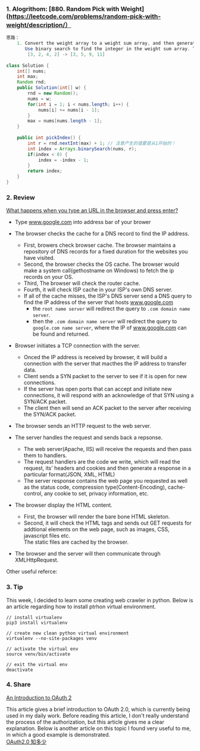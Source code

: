 ### 1. Alogrithom: [880. Random Pick with Weight](https://leetcode.com/problems/random-pick-with-weight/description/）
   
```Java
思路：
    1. Convert the weight array to a weight sum array, and then generate a random integer between [1, max weight sum].
       Use binary search to find the integer in the weight sum array. The return index is index we want to find.
        [3, 2, 4, 2] -> [3, 5, 9, 11]
        
class Solution {
    int[] nums;
    int max;
    Random rnd;
    public Solution(int[] w) {
        rnd = new Random();
        nums = w;
        for(int i = 1; i < nums.length; i++) {
            nums[i] += nums[i - 1];
        }
        max = nums[nums.length - 1];
    }
    
    public int pickIndex() {
        int r = rnd.nextInt(max) + 1; // 注意产生的值要是从1开始的！
        int index = Arrays.binarySearch(nums, r);
        if(index < 0) {
            index = -index - 1;
        }
        return index;
    }
}
```

### 2. Review

[What happens when you type an URL in the browser and press enter?](https://medium.com/@maneesha.wijesinghe1/what-happens-when-you-type-an-url-in-the-browser-and-press-enter-bb0aa2449c1a)
- Type www.google.com into address bar of your brower

- The browser checks the cache for a DNS record to find the IP address.
  - First, browers check browser cache. The browser maintains a repository of DNS records for a fixed duration for the websites you have visited.
  - Second, the browser checks the OS cache. The browser would make a system call(gethostname on Windows) to fetch the ip records on your OS.
  - Third, The browser will check the router cache.
  - Fourth, it will check ISP cache in your ISP's own DNS server.
  - If all of the cache misses, the ISP's DNS server send a DNS query to find the IP address of the server that hosts www.google.com
    - the `root name server` will redirect the query to `.com domain name server`. 
    - then the `.com domain name server` will redirect the query to `google.com name server`, where the IP of www.google.com can be found and returned.

- Browser initiates a TCP connection with the server.
  - Onced the IP address is received by browser, it will build a connection with the server that macthes the IP address to transfer data.
  - Client sends a SYN packet to the server to see if it is open for new connections.
  - If the server has open ports that can accept and initiate new connections, it will respond with an acknowledge of that SYN using a SYN/ACK packet.
  - The client then will send an ACK packet to the server after receiving the SYN/ACK packet.
  
- The browser sends an HTTP request to the web server.

- The server handles the request and sends back a repsonse.
  - The web server(Apache, IIS) will receive the requests and then pass them to handlers. 
  - The request handlers are the code we write, which will read the request, its' headers and cookies and then generate a response in a particular format(JSON, XML, HTML)
  - The server response contains the web page you requested as well as the status code, compression type(Content-Encoding), cache-control, any cookie to set, privacy information, etc.
  
- The browser display the HTML content.
  - First, the browser will render the bare bone HTML skeleton.
  - Second, it will check the HTML tags and sends out GET requests for addtional elements on the web page, such as images, CSS, javascript files etc.<br/>
    The static files are cached by the browser.
    
- The browser and the server will then communicate through XMLHttpRequest.
    

Other useful referce:
[](https://webhostinggeeks.com/guides/dns/)
[](https://github.com/alex/what-happens-when)
[](https://developer.mozilla.org/en-US/docs/Learn/JavaScript/Client-side_web_APIs/Fetching_data)

  
### 3. Tip
This week, I decided to learn some creating web crawler in python. Below is an article regarding how to install ptrhon virtual environment.
[](https://www.liaoxuefeng.com/wiki/0014316089557264a6b348958f449949df42a6d3a2e542c000/001432712108300322c61f256c74803b43bfd65c6f8d0d0000)

```
// install virtualenv
pip3 install virtualenv

// create new clean python virtual environment
virtualenv --no-site-packages venv

// activate the virtual env
source venv/bin/activate

// exit the virtual env
deactivate
```

### 4. Share
[An Introduction to OAuth 2](https://www.digitalocean.com/community/tutorials/an-introduction-to-oauth-2)<br/>

This article gives a brief introduction to OAuth 2.0, which is currently being used in my daily work. Before reading this article, I don't really 
understand the process of the authorization, but this article gives me a clear explanation.
Below is another article on this topic I found very useful to me, in which a good example is demonstrated.<br/>
[OAuth2.0 知多少](http://www.cnblogs.com/sheng-jie/p/6564520.html)



